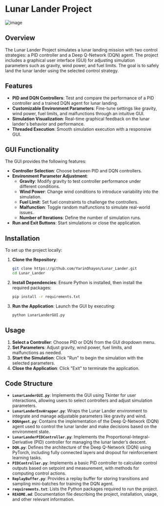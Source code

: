# Lunar Lander Project
![image](https://github.com/user-attachments/assets/91c2c201-adf6-463b-b648-65fffed49520)

## Overview

The Lunar Lander Project simulates a lunar landing mission with two control strategies: a PID controller and a Deep Q-Network (DQN) agent. The project includes a graphical user interface (GUI) for adjusting simulation parameters such as gravity, wind power, and fuel limits. The goal is to safely land the lunar lander using the selected control strategy.

## Features

- **PID and DQN Controllers**: Test and compare the performance of a PID controller and a trained DQN agent for lunar landing.
- **Customizable Environment Parameters**: Fine-tune settings like gravity, wind power, fuel limits, and malfunctions through an intuitive GUI.
- **Simulation Visualization**: Real-time graphical feedback on the lunar lander's behavior and performance.
- **Threaded Execution**: Smooth simulation execution with a responsive GUI.

## GUI Functionality

The GUI provides the following features:

- **Controller Selection**: Choose between PID and DQN controllers.
- **Environment Parameter Adjustment**:
  - **Gravity**: Modify gravity to test controller performance under different conditions.
  - **Wind Power**: Change wind conditions to introduce variability into the simulation.
  - **Fuel Limit**: Set fuel constraints to challenge the controllers.
  - **Malfunction**: Toggle random malfunctions to simulate real-world issues.
  - **Number of Iterations**: Define the number of simulation runs.
- **Run and Exit Buttons**: Start simulations or close the application.

## Installation

To set up the project locally:

1. **Clone the Repository**:
    ```bash
    git clone https://github.com/YarinOhayon/Lunar_Lander.git
    cd Lunar_Lander
    ```

2. **Install Dependencies**:
   Ensure Python is installed, then install the required packages:
    ```bash
    pip install -r requirements.txt
    ```

3. **Run the Application**:
   Launch the GUI by executing:
    ```bash
    python LunarLanderGUI.py
    ```

## Usage

1. **Select a Controller**: Choose PID or DQN from the GUI dropdown menu.
2. **Set Parameters**: Adjust gravity, wind power, fuel limits, and malfunctions as needed.
3. **Start the Simulation**: Click "Run" to begin the simulation with the selected parameters.
4. **Close the Application**: Click "Exit" to terminate the application.

## Code Structure

- **`LunarLanderGUI.py`**: Implements the GUI using Tkinter for user interactions, allowing users to select controllers and adjust simulation parameters.
- **`LunarLanderEnvWrapper.py`**: Wraps the Lunar Lander environment to integrate and manage adjustable parameters like gravity and wind.
- **`DQNAgent.py`**: Contains the implementation of the Deep Q-Network (DQN) agent used to control the lunar lander and make decisions based on the environment state.
- **`LunarLanderPIDController.py`**: Implements the Proportional-Integral-Derivative (PID) controller for managing the lunar lander’s descent.
- **`DQN.py`**: Defines the architecture of the Deep Q-Network (DQN) using PyTorch, including fully connected layers and dropout for reinforcement learning tasks.
- **`PIDController.py`**: Implements a basic PID controller to calculate control outputs based on setpoint and measurement, with methods for computing control actions.
- **`ReplayBuffer.py`**: Provides a replay buffer for storing transitions and sampling mini-batches for training the DQN agent.
- **`requirements.txt`**: Lists the Python packages required to run the project.
- **`README.md`**: Documentation file describing the project, installation, usage, and other relevant information.
